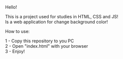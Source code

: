 Hello!

This is a project used for studies in HTML, CSS and JS! <br/>
Is a web application for change background color!

How to use:

1 - Copy this repository to you PC <br/>
2 - Open "index.html" with your browser <br/>
3 - Enjoy!
